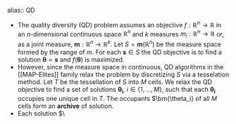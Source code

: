 alias:: QD

- The quality diversity (QD) problem assumes an objective $f : \mathbb{R}^n \to \mathbb{R}$ in an $n$-dimensional continuous space $\mathbb{R}^n$ and $k$ measures $m_i : \mathbb{R}^n \to \mathbb{R}$ or, as a joint measure, $\bm{m}: \mathbb{R}^n \to \mathbb{R}^k$. Let $S = \bm{m}(\mathbb{R}^n)$ be the measure space formed by the range of $m$. For each $\bm{s} \in S$ the QD objective is to find a solution $\bm{\theta} = \bm{s}$ and $f(\bm{\theta})$ is maximized.
- However, since the measure space in continuous, QD algorithms in the [[MAP-Elites]] family relax the problem by discretizing $S$ via a tesselation method. Let $T$ be the tessellation of $S$ into $M$ cells. We relax the QD objective to find a set of solutions $\bm{\theta_i}$, $i \in \{1, \dots, M\}$, such that each $\bm{\theta_i}$ occupies one unique cell in $T$. The occupants $\bm{\theta_i} of all $M$ cells form an **archive** of solution.
- Each solution $\